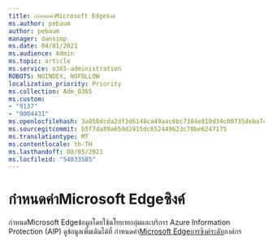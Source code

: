 ```yaml
---
title: กําหนดค่าMicrosoft Edgeซิงค์
ms.author: pebaum
author: pebaum
manager: dansimp
ms.date: 04/01/2021
ms.audience: Admin
ms.topic: article
ms.service: o365-administration
ROBOTS: NOINDEX, NOFOLLOW
localization_priority: Priority
ms.collection: Adm_O365
ms.custom:
- "9137"
- "9004431"
ms.openlocfilehash: 3a858dcda2df3d6148ca49aac6bc7384e810d34c00735deba74dfe9dd31f5656
ms.sourcegitcommit: b5f7da89a650d2915dc652449623c78be6247175
ms.translationtype: MT
ms.contentlocale: th-TH
ms.lasthandoff: 08/05/2021
ms.locfileid: "54033585"
---
```

# <a name="configure-microsoft-edge-sync"></a>กําหนดค่าMicrosoft Edgeซิงค์

กําหนดMicrosoft Edgeข้อมูลโดยใช้นโยบายกลุ่มและบริการ Azure Information Protection (AIP) ดูข้อมูลเพิ่มเติมได้ที่ กําหนดค่า[Microsoft Edgeการซิงค์ระดับ](https://docs.microsoft.com/deployedge/microsoft-edge-enterprise-sync)องค์กร